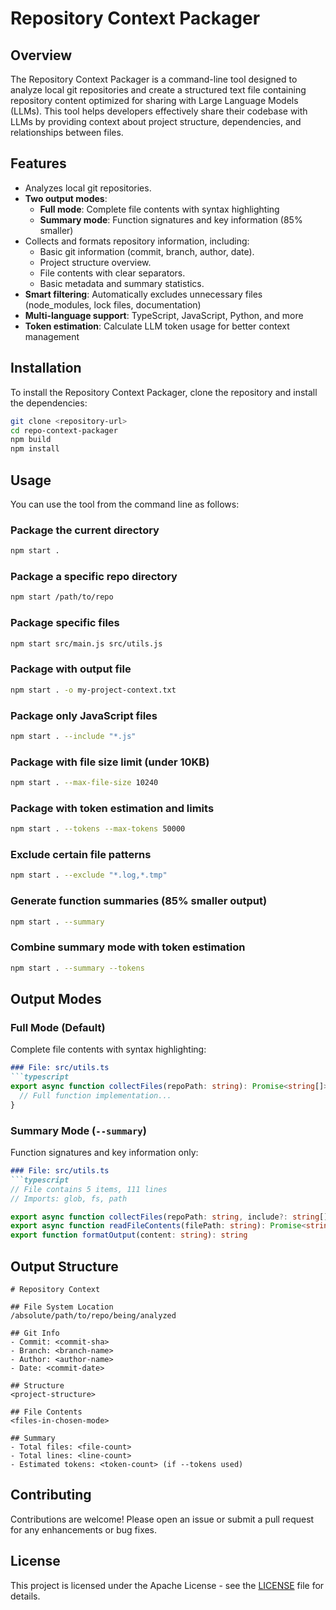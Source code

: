 # Repository Context Packager

## Overview
The Repository Context Packager is a command-line tool designed to analyze local git repositories and create a structured text file containing repository content optimized for sharing with Large Language Models (LLMs). This tool helps developers effectively share their codebase with LLMs by providing context about project structure, dependencies, and relationships between files.

## Features
- Analyzes local git repositories.
- **Two output modes**:
  - **Full mode**: Complete file contents with syntax highlighting
  - **Summary mode**: Function signatures and key information (85% smaller)
- Collects and formats repository information, including:
  - Basic git information (commit, branch, author, date).
  - Project structure overview.
  - File contents with clear separators.
  - Basic metadata and summary statistics.
- **Smart filtering**: Automatically excludes unnecessary files (node_modules, lock files, documentation)
- **Multi-language support**: TypeScript, JavaScript, Python, and more
- **Token estimation**: Calculate LLM token usage for better context management

## Installation
To install the Repository Context Packager, clone the repository and install the dependencies:

```bash
git clone <repository-url>
cd repo-context-packager
npm build
npm install
```

## Usage
You can use the tool from the command line as follows:

### Package the current directory
```bash
npm start .
```

### Package a specific repo directory
```bash
npm start /path/to/repo
```

### Package specific files
```bash
npm start src/main.js src/utils.js
```

### Package with output file
```bash
npm start . -o my-project-context.txt
```

### Package only JavaScript files
```bash
npm start . --include "*.js"
```

### Package with file size limit (under 10KB)
```bash
npm start . --max-file-size 10240
```

### Package with token estimation and limits
```bash
npm start . --tokens --max-tokens 50000
```

### Exclude certain file patterns
```bash
npm start . --exclude "*.log,*.tmp"
```

### Generate function summaries (85% smaller output)
```bash
npm start . --summary
```

### Combine summary mode with token estimation
```bash
npm start . --summary --tokens
```

## Output Modes

### Full Mode (Default)
Complete file contents with syntax highlighting:
```markdown
### File: src/utils.ts
```typescript
export async function collectFiles(repoPath: string): Promise<string[]> {
  // Full function implementation...
}
```

### Summary Mode (`--summary`)
Function signatures and key information only:
```markdown
### File: src/utils.ts
```typescript
// File contains 5 items, 111 lines
// Imports: glob, fs, path

export async function collectFiles(repoPath: string, include?: string[], exclude?: string[]): Promise<string[]>
export async function readFileContents(filePath: string): Promise<string>
export function formatOutput(content: string): string
```

## Output Structure
```
# Repository Context

## File System Location
/absolute/path/to/repo/being/analyzed

## Git Info
- Commit: <commit-sha>
- Branch: <branch-name>  
- Author: <author-name>
- Date: <commit-date>

## Structure
<project-structure>

## File Contents
<files-in-chosen-mode>

## Summary
- Total files: <file-count>
- Total lines: <line-count>
- Estimated tokens: <token-count> (if --tokens used)
```

## Contributing
Contributions are welcome! Please open an issue or submit a pull request for any enhancements or bug fixes.

## License
This project is licensed under the Apache License - see the [LICENSE](LICENSE) file for details.
